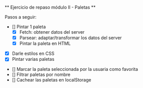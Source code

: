 ** Ejercicio de repaso módulo II - Paletas **

Pasos a seguir:

- [] Pintar 1 paleta
  - [x] Fetch: obtener datos del server
  - [x] Parsear: adaptar/transformar los datos del server
  - [x] Pintar la paleta en HTML
- [x] Darle estilos en CSS
- [x] Pintar varias paletas
- [] Marcar la paleta seleccionada por la usuaria como favorita
- [] Filtrar paletas por nombre
- [] Cachear las paletas en localStorage
